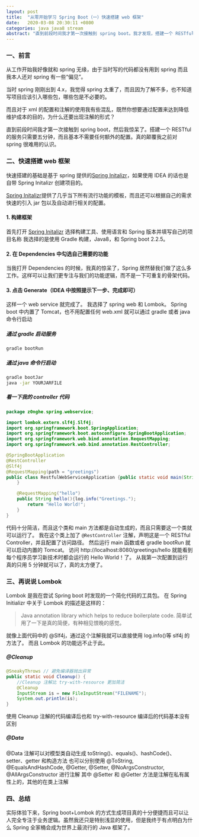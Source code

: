 ```yaml
---
layout: post
title:  "从零开始学习 Spring Boot（一）快速搭建 web 框架"
date:   2020-03-08 20:30:11 +0800
categories: java java8 stream
abstract: "直到前段时间我才第一次接触到 spring boot。我才发现，搭建一个 RESTful 的服务只需要五分钟，而且基本不需要任何额外的配置。"
---
```


### 一、前言
从工作开始我好像就和 spring 无缘，由于当时写的代码都没有用到 spring 而且我本人还对 spring 有一些“偏见”。

当时 spring 刚刚出到 4.x，我觉得 spring 太重了，而且因为了解不多，也不知道写项目应该引入哪些包，哪些包是不必要的。

而且对于 xml 的配置和注解的使用我有些混乱，既然你想要通过配置来达到降低维护成本的目的，为什么还要出现注解的形式？

直到前段时间我才第一次接触到 spring boot，然后我惊呆了。搭建一个 RESTful 的服务只需要五分钟，而且基本不需要任何额外的配置。真的颠覆我之前对 spring 很难用的认识。

### 二、快速搭建 web 框架
快速搭建的基础是基于 spring 提供的[Spring Initalizr](https://start.spring.io/)，如果使用 IDEA 的话也是自带 Spring Initalizr 创建项目的。

[Spring Initalizr](https://start.spring.io/)提供了几乎当下所有流行功能的模板，而且还可以根据自己的需求快速的引入 jar 包以及自动进行相关的配置。

#### 1. 构建框架
首先打开 [Spring Initalizr](https://start.spring.io/) 选择构建工具、使用语言和 Spring 版本并填写自己的项目名称
我选择的是使用 Gradle 构建，Java8，和 Spring boot 2.2.5。
#### 2. 在 Dependencies 中勾选自己需要的功能
当我打开 Dependencies 的时候，我真的惊呆了，Spring 居然替我们做了这么多工作。这样可以让我们更专注与我们的功能逻辑，而不是一下可重复的骨架代码。
#### 3. 点击 Generate（IDEA 中按照提示下一步、完成即可）
这样一个 web service 就完成了。
我选择了 spring web 和 Lombok。
Spring boot 中内置了 Tomcat，也不用配置任何 web.xml 就可以通过 gradle 或者 java 命令行启动
##### 通过 gradle 启动服务
```bash
gradle bootRun
```
##### 通过 java 命令行启动

```bash
gradle bootJar
java -jar YOURJARFILE
```

##### 看一下我的 controller 代码

```java
package z0nghe.spring.webservice;

import lombok.extern.slf4j.Slf4j;
import org.springframework.boot.SpringApplication;
import org.springframework.boot.autoconfigure.SpringBootApplication;
import org.springframework.web.bind.annotation.RequestMapping;
import org.springframework.web.bind.annotation.RestController;

@SpringBootApplication
@RestController
@Slf4j
@RequestMapping(path = "greetings")
public class RestfulWebServiceApplication {public static void main(String[] args) {SpringApplication.run(RestfulWebServiceApplication.class, args);
    }

    @RequestMapping("hello")
    public String hello(){log.info("Greetings.");
        return "Hello World!";
    }
}

```
代码十分简洁，而且这个类和 main 方法都是自动生成的，而且只需要这一个类就可以运行了。
我在这个类上加了 `@RestController` 注解，声明这是一个 RESTful Controller，并且配置了访问路径。
然后运行 main 函数或者 gradle bootRun 就可以启动内置的 Tomcat。
访问 http://localhost:8080/greetings/hello 就能看到每个程序员学习新技术时都会运行的 Hello World！了。
从我第一次配置到运行真的只用 5 分钟就可以了，真的太方便了。

### 三、再说说 Lombok
Lombok 是我在尝试 Spring boot 时发现的一个简化代码的工具包。
在 Spring Initializr 中关于 Lombok 的描述是这样的：
> Java annotation library which helps to reduce boilerplate code.
简单试用了一下是真的简便，有种相见恨晚的感觉。

就像上面代码中的 @Slf4j，通过这个注解我就可以直接使用 log.info()等 slf4j 的方法了。
而且 Lombok 的功能远不止于此。

##### @Cleanup
```java
@SneakyThrows // 避免编译器抛出异常
public static void Cleanup() {
    //Cleanup 注解比 try-with-resource 更加简洁
    @Cleanup
    InputStream is = new FileInputStream("FILENAME");
    System.out.println(is);
}
```
使用 Cleanup 注解的代码编译后也和 try-with-resource 编译后的代码基本没有区别

##### @Data
@Data 注解可以对模型类自动生成 toString()、equals()、hashCode()、setter、getter 和构造方法
也可以分别使用 @ToString, @EqualsAndHashCode, @Getter, @Setter, @NoArgsConstructor, @AllArgsConstructor 进行注解
其中 @Setter 和 @Getter 方法是注解在私有属性上的，其他的在类上注解


### 四、总结
实际体验下来，Spring boot+Lombok 的方式生成项目真的十分便捷而且可以让人完全专注于业务逻辑。虽然我还只是特别浅显的使用，但是我终于有点明白为什么 Spring 全家桶会成为世界上最流行的 Java 框架了。